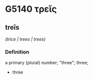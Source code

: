 # G5140 τρεῖς

## treîs

_(trice | trees | trees)_

### Definition

a primary (plural) number; "three"; three; 

- three
